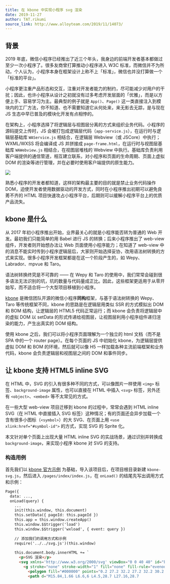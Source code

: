 ```yaml
---
title: 在 kbone 中实现小程序 svg 渲染
date: 2019-11-27
author: TAT.rikumi
source_link: http://www.alloyteam.com/2019/11/14073/
---
```


<!-- {% raw %} - for jekyll -->

## 背景

2019 年底，微信小程序已经推出了近三个年头，我身边的前端开发者基本都做过至少一次小程序了。很多友商曾打算推动小程序进入 W3C 标准，而微信并不为所动，个人认为，小程序本身在框架设计上称不上「标准」，微信也并没打算做一个「标准的平台」。

小程序更注重产品形态和交互，注重对开发者能力的制约，尽可能减少对用户的干扰；因此，也许小程序从设计之初就没有过多考虑开发层面的「优雅」，而是以方便上手、容易学习为主。最典型的例子就是 `App()`、`Page()` 这一类直接注入到模块内的工厂方法，你不知道、也不需要知道它从何处来，来无影去无踪，是与现在 JS 生态中早已普及的模块化开发有点相悖的。

在架构上，小程序选择了将逻辑层与视图层分离的方式来组织业务代码。小程序的源码提交上传时，JS 会被打包成逻辑层代码（`app-service.js`），在运行时与逻辑层基础库 `WAService.js` 相结合，在逻辑层 Webview（或 JSCore）中执行；WXML/WXSS 将会编译成 JS 并拼接成 `page-frame.html`，在运行时与视图层基础库 `WAWebview.js` 相结合，在视图层堆栈的 Webview 中执行。基础库负责利用客户端提供的通信管道，相互建立联系，对小程序和页面的生命周期、页面上虚拟 DOM 的渲染等进行管理，并在必要时使用客户端提供的原生能力。

![](https://user-images.githubusercontent.com/5051300/69689794-db006900-1104-11ea-85b5-4cd21b45fd84.png)

熟悉小程序的开发者都知道，这样的架构最主要的目的就是禁止业务代码操作 DOM，迫使开发者使用数据驱动的开发方式，同时在小程序推出初期可以避免良莠不齐的 HTML 项目快速攻占小程序平台，后期则可以缓解小程序平台上的优质产品流失。

## kbone 是什么

从 2017 年初小程序推出开始，业界最关心的就是小程序能否转为普通的 Web 开发。最初我们只能简单的用 Babel 进行 JS 的转换；后来小程序推出了 web-view 组件，开发者则开始想办法让 Web 页面使用小程序能力；在知道了 web-view 中的消息不能实时传到小程序逻辑层后，大家则开始选择妥协，改用语法树转换的方式来实现。很多小程序开发框架都是在这一个阶段产生的，如 Wepy、Labrador、mpvue 和 Taro。

语法树转换终究是不可靠的 —— 在 Wepy 和 Taro 的使用中，我们常常会碰到很多语法无法识别的坑，坑的数量与代码量成正比。因此，这些框架更适用于从零开始写，而不适合将一个大型项目移植到小程序。

[kbone](https://github.com/wechat-miniprogram/kbone) 是微信团队开源的微信小程序**同构**框架，与基于语法树转换的 Wepy、Taro 等传统框架不同，kbone 的思路是在逻辑层用类似 SSR 的方式模拟出 DOM 和 BOM 结构，让逻辑层的 HTML5 代码正常运行；而 kbone 会负责将逻辑层中的虚拟 DOM 以 setData 的形式传递给视图层，让视图层利用小程序组件递归渲染的能力，产生出真实的 DOM 结构。

使用 kbone 之后，我们可以将小程序页面理解为一个独立的 html 文档（而不是 SPA 中的一个 router page）。在每个页面的 JS 中初始化 kbone，为逻辑层提供虚拟 DOM 和 BOM 的环境，然后就可以像 H5 一样加载各种主流前端框架和业务代码，kbone 会负责逻辑层和视图层之间的 DOM 和事件同步。

## 让 kbone 支持 HTML5 inline SVG

在 HTML 中，SVG 的引入有很多种不同的方式，可以像图片一样使用 `<img>` 标签、`background-image` 属性，也可以直接在 HTML 中插入 `<svg>` 标签，另外还有 `<object>`、`<embed>` 等不太常见的方式。

在一些大型 web-view 项目迁移到 kbone 的过程中，常常会遇到 HTML inline SVG（在 HTML 中直接插入 SVG 标签）这种情况；有的页面还会异步加载一个含有很多小图标（`<symbol>`）的大 SVG、在页面上用 `<use xlink:href="#symbol-id">` 的方式，实现 SVG 的 Sprite 化。

本文针对单个页面上出现大量 HTML inline SVG 的实战场景，通过识别并转换成 `background-image`，来实现小程序 kbone 对 SVG 的支持。

### 构造用例

首先我们以 [kbone 官方示例](https://developers.weixin.qq.com/s/R9Hm0Qm67Acd) 为基础，导入该项目后，在项目根目录新建 `kbone-svg.js`，然后进入 `/pages/index/index.js`，在 `onLoad()` 的结尾先写出调用方式和示例：

```html
Page({
  data: ...,
  onLoad(query) {
    ...
    init(this.window, this.document)
    this.setData({ pageId: this.pageId })
    this.app = this.window.createApp()
    this.window.$$trigger('load')
    this.window.$$trigger('wxload', { event: query })
 
    // 添加我们的调用方式和示例
    require('../../svg.js')(this.window)
 
    this.document.body.innerHTML += `
      <p>SVG 渲染</p>
      <svg xmlns='http://www.w3.org/2000/svg' viewBox="0 0 40 40" id="bell" width="40" height="40">
        <g stroke="none" stroke-width="1" fill="none" fill-rule="evenodd" opacity="0.65" transform="translate(3.8, 2.8)">
          <polygon fill="#000000" points="0.2 27.2 32.2 27.2 32.2 30.2 0.2 30.2" />
          <path d="M15.84,1.66 L6.6,6 L4.5,28.7 L27.16,28.7 
```


<!-- {% endraw %} - for jekyll -->